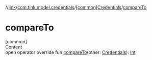 //[link](../../index.md)/[com.tink.model.credentials](../index.md)/[[common]Credentials](index.md)/[compareTo](compare-to.md)



# compareTo  
[common]  
Content  
open operator override fun [compareTo](compare-to.md)(other: [Credentials](index.md)): [Int](https://kotlinlang.org/api/latest/jvm/stdlib/kotlin/-int/index.html)  



